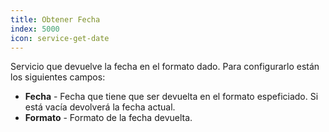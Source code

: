 ```yaml
---
title: Obtener Fecha
index: 5000
icon: service-get-date
---
```


Servicio que devuelve la fecha en el formato dado. Para configurarlo están los siguientes campos:

- **Fecha** - Fecha que tiene que ser devuelta en el formato espeficiado. Si está vacía devolverá la fecha actual.
- **Formato** - Formato de la fecha devuelta.
